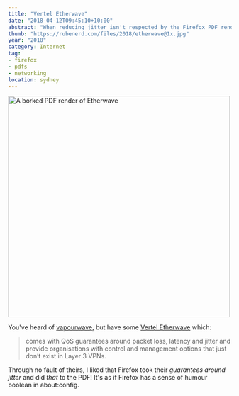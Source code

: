 ```yaml
---
title: "Vertel Etherwave"
date: "2018-04-12T09:45:10+10:00"
abstract: "When reducing jitter isn't respected by the Firefox PDF renderer."
thumb: "https://rubenerd.com/files/2018/etherwave@1x.jpg"
year: "2018"
category: Internet
tag:
- firefox
- pdfs
- networking
location: sydney
---
```

<p><img src="https://rubenerd.com/files/2018/etherwave@1x.jpg" srcset="https://rubenerd.com/files/2018/etherwave@1x.jpg 1x, https://rubenerd.com/files/2018/etherwave@2x.jpg 2x" alt="A borked PDF render of Etherwave" style="width:500px" /></p>

You've heard of [vapourwave], but have some [Vertel Etherwave] which:

> comes with QoS guarantees around packet loss, latency and jitter and provide organisations with control and management 
options that just don’t exist in Layer 3 VPNs.

Through no fault of theirs, I liked that Firefox took their *guarantees around jitter* and did *that* to the PDF! It's as if Firefox has a sense of humour boolean in about:config.

[vapourwave]: https://en.wikipedia.org/wiki/Vaporwave
[Vertel Etherwave]: http://www.vertel.com.au/sites/default/files/Vertel_Fixed_Networks-Etherwave_DS.pdf

